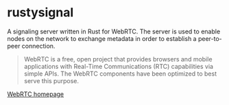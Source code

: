 # rustysignal
A signaling server written in Rust for WebRTC.
The server is used to enable nodes on the network to exchange metadata in order to establish a peer-to-peer connection.
>WebRTC is a free, open project that provides browsers and mobile applications with Real-Time Communications (RTC) capabilities via simple APIs. The WebRTC components have been optimized to best serve this purpose.

[WebRTC homepage](https://webrtc.org/)
